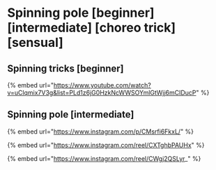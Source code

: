 # Spinning pole \[beginner] \[intermediate] \[choreo trick] \[sensual]

## Spinning tricks \[beginner]

{% embed url="https://www.youtube.com/watch?v=uClqmix7V3g&list=PLd1z6jG0HzkNcWWSOYmlGtWjj6mCIDucP" %}

## Spinning pole \[intermediate]

{% embed url="https://www.instagram.com/p/CMsrfi6FkxL/" %}

{% embed url="https://www.instagram.com/reel/CXTghbPAUHx" %}

{% embed url="https://www.instagram.com/reel/CWgj2QSLyr_" %}
